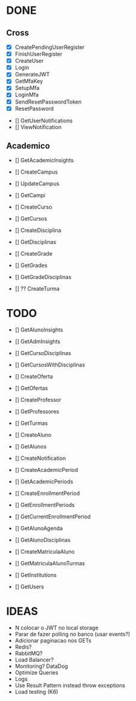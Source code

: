 # DONE

## Cross
- [X] CreatePendingUserRegister
- [X] FinishUserRegister
- [X] CreateUser
- [X] Login
- [X] GenerateJWT
- [X] GetMfaKey
- [X] SetupMfa
- [X] LoginMfa
- [X] SendResetPasswordToken
- [X] ResetPassword
- [] GetUserNotifications
- [] ViewNotification

## Academico
- [] GetAcademicInsights
- [] CreateCampus
- [] UpdateCampus
- [] GetCampi
- [] CreateCurso
- [] GetCursos
- [] CreateDisciplina
- [] GetDisciplinas
- [] CreateGrade

- [] GetGrades
- [] GetGradeDisciplinas


- [] ?? CreateTurma

# TODO

- [] GetAlunoInsights
- [] GetAdmInsights

- [] GetCursoDisciplinas
- [] GetCursosWithDisciplinas

- [] CreateOferta
- [] GetOfertas

- [] CreateProfessor
- [] GetProfessores

- [] GetTurmas

- [] CreateAluno
- [] GetAlunos

- [] CreateNotification
- [] CreateAcademicPeriod
- [] GetAcademicPeriods
- [] CreateEnrollmentPeriod
- [] GetEnrollmentPeriods
- [] GetCurrentEnrollmentPeriod



- [] GetAlunoAgenda
- [] GetAlunoDisciplinas
- [] CreateMatriculaAluno
- [] GetMatriculaAlunoTurmas

- [] GetInstitutions
- [] GetUsers

# IDEAS

- N colocar o JWT no local storage
- Parar de fazer polling no banco (usar events?)
- Adicionar paginacao nos GETs
- Redis?
- RabbitMQ?
- Load Balancer?
- Monitoring? DataDog
- Optimize Queries
- Logs
- Use Result Pattern instead throw exceptions
- Load testing (K6)
